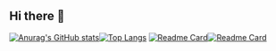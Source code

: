 ## Hi there 👋

<!--
**Florae006/Florae006** is a ✨ _special_ ✨ repository because its `README.md` (this file) appears on your GitHub profile.

Here are some ideas to get you started:

- 🔭 I’m currently working on ...
- 🌱 I’m currently learning ...
- 👯 I’m looking to collaborate on ...
- 🤔 I’m looking for help with ...
- 💬 Ask me about ...
- 📫 How to reach me: ...
- 😄 Pronouns: ...
- ⚡ Fun fact: ...
-->

<!-- <a href="https://github.com/Florae006">
  <img align="center" src="https://github-readme-stats.vercel.app/api?username=Florae006&count_private=true&show_icons=true&theme=graywhite&show_owner=true" />
</a>
<a href="https://github.com/Florae006/Florae006.github.io">
  <img align="center" src="https://github-readme-stats.vercel.app/api/pin/?username=Florae006&repo=Florae006.github.io" />
</a> -->

[![Anurag's GitHub stats](https://github-readme-stats.vercel.app/api?username=Florae006&count_private=true&show_icons=true&theme=graywhite&show_owner=true)](https://github.com/Florae006)[![Top Langs](https://github-readme-stats.vercel.app/api/top-langs/?username=Florae006&layout=compact&theme=graywhite)](https://github.com/Florae006)
[![Readme Card](https://github-readme-stats.vercel.app/api/pin/?username=Florae006&repo=Florae006.github.io&show_owner=true&theme=graywhite)](https://github.com/Florae006/Florae006.github.io)[![Readme Card](https://github-readme-stats.vercel.app/api/pin/?username=Florae006&repo=Florae006.github.io&show_owner=true&theme=graywhite)](https://github.com/Florae006/Florae006.github.io)
